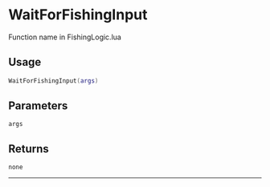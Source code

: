 # WaitForFishingInput
Function name in FishingLogic.lua
## Usage
```lua
WaitForFishingInput(args)
```
## Parameters
`args`
## Returns
`none`

---